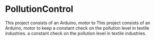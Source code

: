 # PollutionControl
This project consists of an Arduino, motor to This project consists of an Arduino, motor to keep a constant check on the pollution level in textile industries. a constant check on the pollution level in textile industries.
